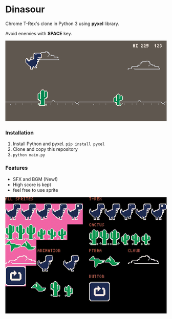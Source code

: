 # Dinasour
Chrome T-Rex's clone in Python 3 using __pyxel__ library.

Avoid enemies with __SPACE__ key.

![play](https://github.com/dannyso16/pynasour/blob/master/media/readme.gif)



### Installation

1. Install Python and pyxel.  `pip install pyxel`  
2. Clone and copy this repository
3. `python main.py`

### Features

- SFX and BGM (New!)
- High score is kept
- feel free to use sprite

![sprite](https://github.com/dannyso16/pynasour/blob/master/media/sprite.gif)
